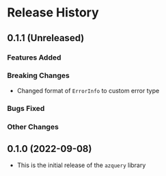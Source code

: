 # Release History

## 0.1.1 (Unreleased)

### Features Added

### Breaking Changes
* Changed format of `ErrorInfo` to custom error type

### Bugs Fixed

### Other Changes

## 0.1.0 (2022-09-08)
* This is the initial release of the `azquery` library
